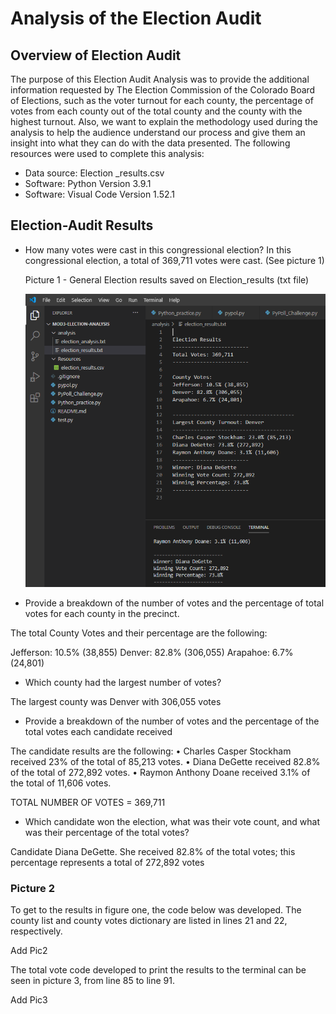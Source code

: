 # Analysis of the Election Audit

## Overview of Election Audit

The purpose of this Election Audit Analysis was to provide the additional information requested by The Election Commission of the Colorado Board of Elections, such as the voter turnout for each county, the percentage of votes from each county out of the total county and the county with the highest turnout.
Also, we want to explain the methodology used during the analysis to help the audience understand our process and give them an insight into what they can do with the data presented. 
The following resources were used to complete this analysis:
- Data source: Election _results.csv
- Software: Python Version 3.9.1
- Software: Visual Code Version 1.52.1 

## Election-Audit Results 
- How many votes were cast in this congressional election?
In this congressional election, a total of 369,711 votes were cast. (See picture 1)

    Picture 1 - General Election results saved on Election_results (txt file)
    
    ![](https://github.com/Marietas/Mod3-Election-Analysis/blob/main/Resources/Election_results.PNG)
    
- Provide a breakdown of the number of votes and the percentage of total votes for each county in the precinct.
 
The total County Votes and their percentage are the following:

Jefferson: 10.5% (38,855)
Denver: 82.8% (306,055)
Arapahoe: 6.7% (24,801)

- Which county had the largest number of votes?

The largest county was Denver with 306,055 votes

- Provide a breakdown of the number of votes and the percentage of the total votes each candidate received

The candidate results are the following:
•	Charles Casper Stockham received 23% of the total of 85,213 votes.
•	Diana DeGette received 82.8% of the total of 272,892 votes.
•	Raymon Anthony Doane received 3.1% of the total of 11,606 votes.
 
TOTAL NUMBER OF VOTES = 369,711

- Which candidate won the election, what was their vote count, and what was their percentage of the total votes?

Candidate Diana DeGette. She received 82.8% of the total votes; this percentage represents a total of 272,892 votes

### Picture 2

To get to the results in figure one, the code below was developed.
The county list and county votes dictionary are listed in lines 21 and 22, respectively.

Add Pic2 

The total vote code developed to print the results to the terminal can be seen in picture 3, from line 85 to line 91.

Add Pic3
